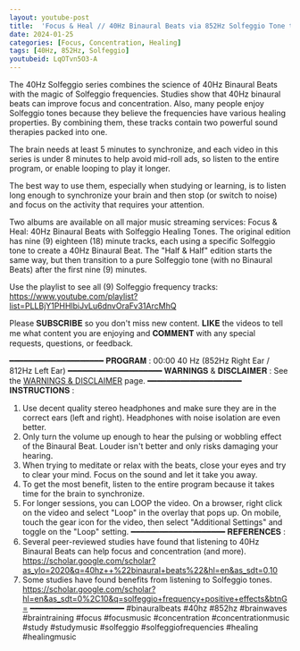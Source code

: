 ```yaml
---
layout: youtube-post
title:  'Focus & Heal // 40Hz Binaural Beats via 852Hz Solfeggio Tone to Reduce Anxiety'
date: 2024-01-25
categories: [Focus, Concentration, Healing]
tags: [40Hz, 852Hz, Solfeggio]
youtubeid: LqOTvn5O3-A
---
```


<p class="premono" markdown="1">
The 40Hz Solfeggio series combines the science of 40Hz Binaural Beats with the magic of Solfeggio frequencies. Studies show that 40Hz binaural beats can improve focus and concentration. Also, many people enjoy Solfeggio tones because they believe the frequencies have various healing properties. By combining them, these tracks contain two powerful sound therapies packed into one.

The brain needs at least 5 minutes to synchronize, and each video in this series is under 8 minutes to help avoid mid-roll ads, so listen to the entire program, or enable looping to play it longer.

The best way to use them, especially when studying or learning, is to listen long enough to synchronize your brain and then stop (or switch to noise) and focus on the activity that requires your attention.

Two albums are available on all major music streaming services: Focus & Heal: 40Hz Binaural Beats with Solfeggio Healing Tones. The original edition has nine (9) eighteen (18) minute tracks, each using a specific Solfeggio tone to create a 40Hz Binaural Beat. The "Half & Half" edition starts the same way, but then transition to a pure Solfeggio tone (with no Binaural Beats) after the first nine (9) minutes.

Use the playlist to see all (9) Solfeggio frequency tracks:
<https://www.youtube.com/playlist?list=PLLBjY1PHHlbiJvLu6dnvOraFv31ArcMhQ>

Please 𝐒𝐔𝐁𝐒𝐂𝐑𝐈𝐁𝐄 so you don't miss new content. 𝐋𝐈𝐊𝐄 the videos to tell me what content you are enjoying and 𝐂𝐎𝐌𝐌𝐄𝐍𝐓 with any special requests, questions, or feedback.

━━━━━━━━━━━━━━━━━━━━
𝐏𝐑𝐎𝐆𝐑𝐀𝐌 :
00:00 40 Hz (852Hz Right Ear / 812Hz Left Ear)
━━━━━━━━━━━━━━━━━━━━
𝐖𝐀𝐑𝐍𝐈𝐍𝐆𝐒 & 𝐃𝐈𝐒𝐂𝐋𝐀𝐈𝐌𝐄𝐑 :
See the [WARNINGS & DISCLAIMER](/legal/disclaimer.html) page.
━━━━━━━━━━━━━━━━━━━━
𝐈𝐍𝐒𝐓𝐑𝐔𝐂𝐓𝐈𝐎𝐍𝐒 :
1. Use decent quality stereo headphones and make sure they are in the correct ears (left and right). Headphones with noise isolation are even better.
2. Only turn the volume up enough to hear the pulsing or wobbling effect of the Binaural Beat. Louder isn't better and only risks damaging your hearing.
3. When trying to meditate or relax with the beats, close your eyes and try to clear your mind. Focus on the sound and let it take you away.
4. To get the most benefit, listen to the entire program because it takes time for the brain to synchronize.
5. For longer sessions, you can LOOP the video. On a browser, right click on the video and select "Loop" in the overlay that pops up. On mobile, touch the gear icon for the video, then select "Additional Settings" and toggle on the "Loop" setting.
━━━━━━━━━━━━━━━━━━━━
𝐑𝐄𝐅𝐄𝐑𝐄𝐍𝐂𝐄𝐒 :
1. Several peer-reviewed studies have found that listening to 40Hz Binaural Beats can help focus and concentration (and more).
<https://scholar.google.com/scholar?as_ylo=2020&q=40hz++%22binaural+beats%22&hl=en&as_sdt=0,10>
2. Some studies have found benefits from listening to Solfeggio tones.
<https://scholar.google.com/scholar?hl=en&as_sdt=0%2C10&q=solfeggio+frequency+positive+effects&btnG=>
━━━━━━━━━━━━━━━━━━━━
#binauralbeats #40hz #852hz #brainwaves #braintraining #focus #focusmusic #concentration #concentrationmusic #study #studymusic #solfeggio #solfeggiofrequencies #healing #healingmusic
</p>
